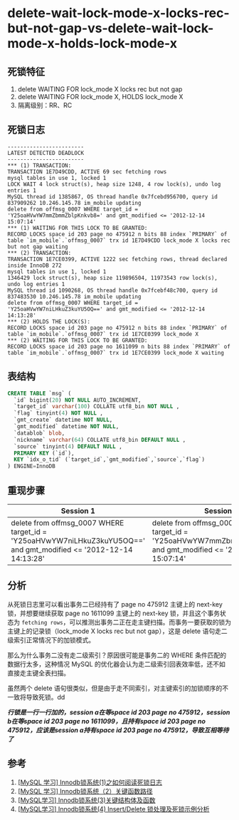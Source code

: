 delete-wait-lock-mode-x-locks-rec-but-not-gap-vs-delete-wait-lock-mode-x-holds-lock-mode-x
===

## 死锁特征

1. delete WAITING FOR lock_mode X locks rec but not gap
2. delete WAITING FOR lock_mode X, HOLDS lock_mode X
3. 隔离级别：RR、RC

## 死锁日志

```
------------------------
LATEST DETECTED DEADLOCK
------------------------
*** (1) TRANSACTION:
TRANSACTION 1E7D49CDD, ACTIVE 69 sec fetching rows
mysql tables in use 1, locked 1
LOCK WAIT 4 lock struct(s), heap size 1248, 4 row lock(s), undo log entries 1
MySQL thread id 1385867, OS thread handle 0x7fcebd956700, query id 837909262 10.246.145.78 im_mobile updating
delete from offmsg_0007 WHERE target_id = 'Y25oaHVwYW7mmZbmmZblpKnkvb8=' and gmt_modified <= '2012-12-14 15:07:14'
*** (1) WAITING FOR THIS LOCK TO BE GRANTED:
RECORD LOCKS space id 203 page no 475912 n bits 88 index `PRIMARY` of table `im_mobile`.`offmsg_0007` trx id 1E7D49CDD lock_mode X locks rec but not gap waiting
*** (2) TRANSACTION:
TRANSACTION 1E7CE0399, ACTIVE 1222 sec fetching rows, thread declared inside InnoDB 272
mysql tables in use 1, locked 1
1346429 lock struct(s), heap size 119896504, 11973543 row lock(s), undo log entries 1
MySQL thread id 1090268, OS thread handle 0x7fcebf48c700, query id 837483530 10.246.145.78 im_mobile updating
delete from offmsg_0007 WHERE target_id = 'Y25oaHVwYW7niLHkuZ3kuYU5OQ==' and gmt_modified <= '2012-12-14 14:13:28'
*** (2) HOLDS THE LOCK(S):
RECORD LOCKS space id 203 page no 475912 n bits 88 index `PRIMARY` of table `im_mobile`.`offmsg_0007` trx id 1E7CE0399 lock_mode X
*** (2) WAITING FOR THIS LOCK TO BE GRANTED:
RECORD LOCKS space id 203 page no 1611099 n bits 88 index `PRIMARY` of table `im_mobile`.`offmsg_0007` trx id 1E7CE0399 lock_mode X waiting
```

## 表结构

```sql
CREATE TABLE `msg` (
  `id` bigint(20) NOT NULL AUTO_INCREMENT,
  `target_id` varchar(100) COLLATE utf8_bin NOT NULL ,
  `flag` tinyint(4) NOT NULL ,
  `gmt_create` datetime NOT NULL,
  `gmt_modified` datetime NOT NULL,
  `datablob` blob,
  `nickname` varchar(64) COLLATE utf8_bin DEFAULT NULL ,
  `source` tinyint(4) DEFAULT NULL ,
  PRIMARY KEY (`id`),
  KEY `idx_o_tid` (`target_id`,`gmt_modified`,`source`,`flag`)
) ENGINE=InnoDB
```

## 重现步骤

| Session 1 | Session 2 |
| --------- | --------- |
| delete from offmsg_0007 WHERE target_id = 'Y25oaHVwYW7niLHkuZ3kuYU5OQ==' and gmt_modified <= '2012-12-14 14:13:28' | delete from offmsg_0007 WHERE target_id = 'Y25oaHVwYW7mmZbmmZblpKnkvb8=' and gmt_modified <= '2012-12-14 15:07:14' |

## 分析

从死锁日志里可以看出事务二已经持有了 page no 475912 主键上的 next-key 锁，并想要继续获取 page no 1611099 主键上的 next-key 锁，并且这个事务状态为 `fetching rows`，可以推测出事务二正在走主键扫描。而事务一要获取的锁为主键上的记录锁（lock_mode X locks rec but not gap），这是 delete 语句走二级索引正常情况下的加锁模式。

那么为什么事务二没有走二级索引？原因很可能是事务二的 WHERE 条件匹配的数据行太多，这种情况 MySQL 的优化器会认为走二级索引回表效率低，还不如直接走主键全表扫描。

虽然两个 delete 语句很类似，但是由于走不同索引，对主键索引的加锁顺序的不一致将导致死锁。dd

***行锁是一行一行加的，session a在等space id 203 page no 475912，session b在等space id 203 page no 1611099，且持有space id 203 page no 475912，应该是session a持有space id 203 page no 475912，导致互相等待了***



## 参考

1. [[MySQL 学习] Innodb锁系统(1)之如何阅读死锁日志](http://mysqllover.com/?p=411)
2. [[MySQL 学习] Innodb锁系统（2）关键函数路径](http://mysqllover.com/?p=416)
3. [[MySQL学习] Innodb锁系统(3)关键结构体及函数](http://mysqllover.com/?p=425)
4. [[MySQL学习] Innodb锁系统(4) Insert/Delete 锁处理及死锁示例分析](http://mysqllover.com/?p=431)
